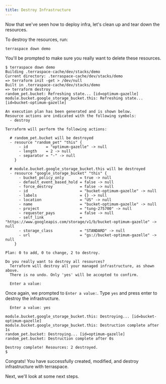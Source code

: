 ```yaml
---
title: Destroy Infrastructure
---
```


Now that we've seen how to deploy infra, let's clean up and tear down the resources.

To destroy the resources, run:

    terraspace down demo

You'll be prompted to make sure you really want to delete these resources.

    $ terraspace down demo
    Building .terraspace-cache/dev/stacks/demo
    Current directory: .terraspace-cache/dev/stacks/demo
    => terraform init -get > /dev/null
    Built in .terraspace-cache/dev/stacks/demo
    => terraform destroy
    random_pet.bucket: Refreshing state... [id=optimum-gazelle]
    module.bucket.google_storage_bucket.this: Refreshing state... [id=bucket-optimum-gazelle]

    An execution plan has been generated and is shown below.
    Resource actions are indicated with the following symbols:
      - destroy

    Terraform will perform the following actions:

      # random_pet.bucket will be destroyed
      - resource "random_pet" "this" {
          - id        = "optimum-gazelle" -> null
          - length    = 2 -> null
          - separator = "-" -> null
        }

      # module.bucket.google_storage_bucket.this will be destroyed
      - resource "google_storage_bucket" "this" {
          - bucket_policy_only       = true -> null
          - default_event_based_hold = false -> null
          - force_destroy            = false -> null
          - id                       = "bucket-optimum-gazelle" -> null
          - labels                   = {} -> null
          - location                 = "US" -> null
          - name                     = "bucket-optimum-gazelle" -> null
          - project                  = "tung-275700" -> null
          - requester_pays           = false -> null
          - self_link                = "https://www.googleapis.com/storage/v1/b/bucket-optimum-gazelle" -> null
          - storage_class            = "STANDARD" -> null
          - url                      = "gs://bucket-optimum-gazelle" -> null
        }

    Plan: 0 to add, 0 to change, 2 to destroy.

    Do you really want to destroy all resources?
      Terraform will destroy all your managed infrastructure, as shown above.
      There is no undo. Only 'yes' will be accepted to confirm.

      Enter a value:

Once again, we prompted to `Enter a value:`. Type `yes` and press enter to destroy the infrastructure.

      Enter a value: yes

    module.bucket.google_storage_bucket.this: Destroying... [id=bucket-optimum-gazelle]
    module.bucket.google_storage_bucket.this: Destruction complete after 1s
    random_pet.bucket: Destroying... [id=optimum-gazelle]
    random_pet.bucket: Destruction complete after 0s

    Destroy complete! Resources: 2 destroyed.
    $

Congrats! You have successfully created, modified, and destroy infrastructure with terraspace.

Next, we'll look at some next steps.
